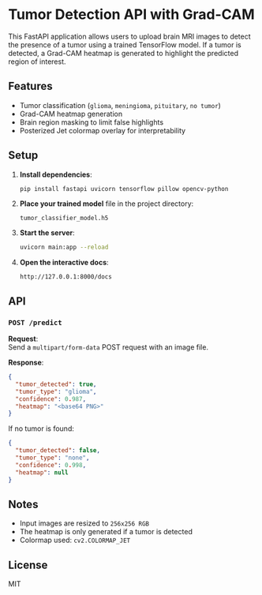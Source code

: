 # Tumor Detection API with Grad-CAM

This FastAPI application allows users to upload brain MRI images to detect the presence of a tumor using a trained TensorFlow model. If a tumor is detected, a Grad-CAM heatmap is generated to highlight the predicted region of interest.

## Features

- Tumor classification (`glioma`, `meningioma`, `pituitary`, `no tumor`)
- Grad-CAM heatmap generation
- Brain region masking to limit false highlights
- Posterized Jet colormap overlay for interpretability

## Setup

1. **Install dependencies**:

   ```bash
   pip install fastapi uvicorn tensorflow pillow opencv-python
   ```

2. **Place your trained model** file in the project directory:

   ```
   tumor_classifier_model.h5
   ```

3. **Start the server**:

   ```bash
   uvicorn main:app --reload
   ```

4. **Open the interactive docs**:

   ```
   http://127.0.0.1:8000/docs
   ```

## API

### `POST /predict`

**Request**:  
Send a `multipart/form-data` POST request with an image file.

**Response**:

```json
{
  "tumor_detected": true,
  "tumor_type": "glioma",
  "confidence": 0.987,
  "heatmap": "<base64 PNG>"
}
```

If no tumor is found:

```json
{
  "tumor_detected": false,
  "tumor_type": "none",
  "confidence": 0.998,
  "heatmap": null
}
```

## Notes

- Input images are resized to `256x256 RGB`
- The heatmap is only generated if a tumor is detected
- Colormap used: `cv2.COLORMAP_JET`

## License

MIT